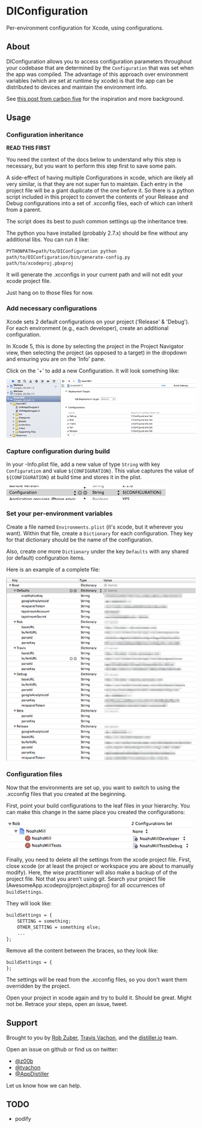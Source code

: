 DIConfiguration
================

Per-environment configuration for Xcode, using configurations.

## About

DIConfiguration allows you to access configuration parameters throughout
your codebase that are determined by the `Configuration` that was set
when the app was compiled.  The advantage of this approach over
environment variables (which are set at runtime by xcode) is that the
app can be distributed to devices and maintain the environment info.

See [this post from carbon five](http://blog.carbonfive.com/2011/06/20/managing-ios-configurations-per-environment-in-xcode-4/)
for the inspiration and more background.

## Usage

### Configuration inheritance

**READ THIS FIRST**

You need the context of the docs below to understand why this step is
necessary, but you want to perform this step first to save some pain.

A side-effect of having multiple Configurations in xcode, which are likely
all very similar, is that they are not super fun to maintain.  Each entry
in the project file will be a giant duplicate of the one before it.  So
there is a python script included in this project to convert the contents
of your Release and Debug configurations into a set of .xcconfig files,
each of which can inherit from a parent.

The script does its best to push common settings up the inheritance tree.

The python you have installed (probably 2.7.x) should be fine without any
additional libs.  You can run it like:

```
PYTHONPATH=path/to/DIConfiguration python path/to/DIConfiguration/bin/generate-config.py path/to/xcodeproj.pbxproj
```

It will generate the .xcconfigs in your current path and will not edit
your xcode project file.

Just hang on to those files for now.

### Add necessary configurations

Xcode sets 2 default configurations on your project ('Release' & 'Debug').
For each environment (e.g., each developer), create an additional
configuration.

In Xcode 5, this is done by selecting the project in the Project Navigator
view, then selecting the project (as opposed to a target) in the dropdown
and ensuring you are on the 'Info' pane.

Click on the '+' to add a new Configuration.  It will look something like:

![Adding configurations](doc/images/project.png)

### Capture configuration during build

In your <App>-Info.plist file, add a new value of type `String` with
key `Configuration` and value `${CONFIGURATION}`.  This value captures
the value of `${CONFIGURATION}` at build time and stores it in the
plist.

![${CONFIGURATION}](doc/images/config.png)

### Set your per-environment variables

Create a file named `Environments.plist` (it's xcode, but it wherever you
want).  Within that file, create a `Dictionary` for each configuration.
They key for that dictionary should be the name of the configuration.

Also, create one more `Dictionary` under the key `Defaults` with
any shared (or default) configuration items.

Here is an example of a complete file:

![Environments.plist sample](doc/images/envs.png)

### Configuration files

Now that the environments are set up, you want to switch to using the
.xcconfig files that you created at the beginning.

First, point your build configurations to the leaf files in your
hierarchy.  You can make this change in the same place you created
the configurations:

![Pointing to xcconfig files](doc/images/xcconfig.png)

Finally, you need to delete all the settings from the xcode project file.
First, close xcode (or at least the project or workspace you are about to
manually modify).  Here, the wise practitioner will also make a backup of
of the project file.  Not that you aren't using git.
Search your project file (AwesomeApp.xcodeproj/project.pbxproj) for all
occurrences of `buildSettings`.

They will look like:

```
buildSettings = {
    SETTING = something;
    OTHER_SETTING = something else;
    ...
};
```

Remove all the content between the braces, so they look like:

```
buildSettings = {
};
```

The settings will be read from the .xcconfig files, so you don't want them
overridden by the project.

Open your project in xcode again and try to build it.  Should be great.  Might
not be.  Retrace your steps, open an issue, tweet.

## Support

Brought to you by [Rob Zuber](http://github.com/z00b),
[Travis Vachon](http://github.com/travis),
and the [distiller.io](http://distiller.io) team.

Open an issue on github or find us on twitter:
* [@z00b](http://twitter.com/z00b)
* [@tvachon](http://twitter.com/tvachon)
* [@AppDistiller](http://twitter.com/AppDistiller)


Let us know how we can help.

## TODO

* podify
